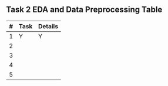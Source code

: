 ## Task 2 EDA and Data Preprocessing Table

|#| Task | Details |
|-|-|-|
|1|     Y    |     Y    |
|2|         |         |
|3|         |         |
|4|         |         |
|5|||

